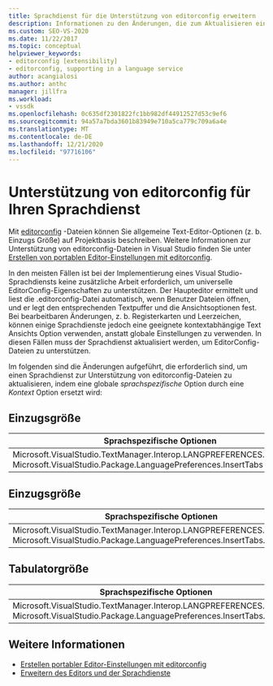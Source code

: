 ```yaml
---
title: Sprachdienst für die Unterstützung von editorconfig erweitern
description: Informationen zu den Änderungen, die zum Aktualisieren eines sprach Dienstanbieter zur Unterstützung von editorconfig-Dateien durchführen Ersetzen Sie eine globale sprachspezifische Option durch eine Kontext Option.
ms.custom: SEO-VS-2020
ms.date: 11/22/2017
ms.topic: conceptual
helpviewer_keywords:
- editorconfig [extensibility]
- editorconfig, supporting in a language service
author: acangialosi
ms.author: anthc
manager: jillfra
ms.workload:
- vssdk
ms.openlocfilehash: 0c635df2301822fc1bb982df44912527d53c9ef6
ms.sourcegitcommit: 94a57a7bda3601b83949e710a5ca779c709a6a4e
ms.translationtype: MT
ms.contentlocale: de-DE
ms.lasthandoff: 12/21/2020
ms.locfileid: "97716106"
---
```

# <a name="supporting-editorconfig-for-your-language-service"></a>Unterstützung von editorconfig für Ihren Sprachdienst

Mit [editorconfig](https://editorconfig.org/) -Dateien können Sie allgemeine Text-Editor-Optionen (z. b. Einzugs Größe) auf Projektbasis beschreiben. Weitere Informationen zur Unterstützung von editorconfig-Dateien in Visual Studio finden Sie unter [Erstellen von portablen Editor-Einstellungen mit editorconfig](../ide/create-portable-custom-editor-options.md).

In den meisten Fällen ist bei der Implementierung eines Visual Studio-Sprachdiensts keine zusätzliche Arbeit erforderlich, um universelle EditorConfig-Eigenschaften zu unterstützen. Der Haupteditor ermittelt und liest die .editorconfig-Datei automatisch, wenn Benutzer Dateien öffnen, und er legt den entsprechenden Textpuffer und die Ansichtsoptionen fest. Bei bearbeitbaren Änderungen, z. b. Registerkarten und Leerzeichen, können einige Sprachdienste jedoch eine geeignete kontextabhängige Text Ansichts Option verwenden, anstatt globale Einstellungen zu verwenden. In diesen Fällen muss der Sprachdienst aktualisiert werden, um EditorConfig-Dateien zu unterstützen.

Im folgenden sind die Änderungen aufgeführt, die erforderlich sind, um einen Sprachdienst zur Unterstützung von editorconfig-Dateien zu aktualisieren, indem eine globale _sprachspezifische_ Option durch eine _Kontext_ Option ersetzt wird:

## <a name="indent-style"></a>Einzugsgröße

Sprachspezifische Optionen | Kontextoptionen
-------|--------
Microsoft.VisualStudio.TextManager.Interop.LANGPREFERENCES.fInsertTabs<br/>Microsoft.VisualStudio.Package.LanguagePreferences.InsertTabs|!textBufferOptions.GetOptionValue(DefaultOptions.ConvertTabsToSpacesOptionId)<br/>!textView.Options.GetOptionValue(DefaultOptions.ConvertTabsToSpacesOptionId)

## <a name="indent-size"></a>Einzugsgröße

Sprachspezifische Optionen | Kontextoptionen
-------|--------
Microsoft.VisualStudio.TextManager.Interop.LANGPREFERENCES.uIndentSize<br/>Microsoft.VisualStudio.Package.LanguagePreferences.InsertTabs.IndentSize|textBufferOptions.GetOptionValue(DefaultOptions.IndentSizeOptionId)<br/>textView.Options.GetOptionValue(DefaultOptions.IndentSizeOptionId)

## <a name="tab-size"></a>Tabulatorgröße

Sprachspezifische Optionen | Kontextoptionen
-------|--------
Microsoft.VisualStudio.TextManager.Interop.LANGPREFERENCES.uTabSize<br/>Microsoft.VisualStudio.Package.LanguagePreferences.InsertTabs.TabSize|textBufferOptions.GetOptionValue(DefaultOptions.TabSizeOptionId)<br/>textView.Options.GetOptionValue(DefaultOptions.TabSizeOptionId)

## <a name="see-also"></a>Weitere Informationen

- [Erstellen portabler Editor-Einstellungen mit editorconfig](../ide/create-portable-custom-editor-options.md)
- [Erweitern des Editors und der Sprachdienste](../extensibility/extending-the-editor-and-language-services.md)
